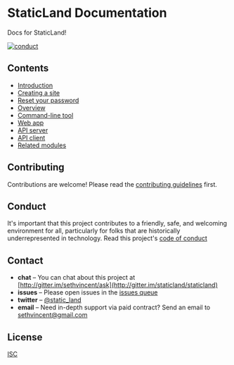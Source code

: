 # StaticLand Documentation

Docs for StaticLand!


[![conduct][conduct]][conduct-url]

[conduct]: https://img.shields.io/badge/code%20of%20conduct-contributor%20covenant-green.svg?style=flat-square
[conduct-url]: CONDUCT.md

## Contents

- [Introduction](docs/introduction.md)
- [Creating a site](docs/creating-a-site.md)
- [Reset your password](docs/reset-your-password.md)
- [Overview](docs/projects-overview.md)
- [Command-line tool](docs/command-line.md)
- [Web app](docs/web-app.md)
- [API server](docs/api-server.md)
- [API client](docs/api-client.md)
- [Related modules](docs/related-modules.md)

## Contributing

Contributions are welcome! Please read the [contributing guidelines](CONTRIBUTING.md) first.

## Conduct

It's important that this project contributes to a friendly, safe, and welcoming environment for all, particularly for folks that are historically underrepresented in technology. Read this project's [code of conduct](CONDUCT.md)

## Contact

- **chat** – You can chat about this project at [http://gitter.im/sethvincent/ask](http://gitter.im/staticland/staticland)
- **issues** – Please open issues in the [issues queue](https://github.com/staticland/docs/issues)
- **twitter** – [@static_land](https://twitter.com/static_land)
- **email** – Need in-depth support via paid contract? Send an email to sethvincent@gmail.com

## License

[ISC](LICENSE.md)
